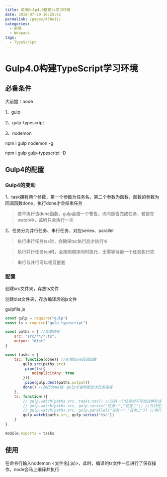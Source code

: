 ```yaml
---
title: 使用Gulp4.0搭建ts学习环境
date: 2019-07-20 16:25:42
permalink: /pages/430a11/
categories:
  - 前端
  - Webpack
tags:
  - TypeScript
---
```


# Gulp4.0构建TypeScript学习环境

## 必备条件

大前提：node

1、gulp

2、gulp-typescript

3、nodemon

npm i gulp nodemon -g

npm i gulp gulp-typescript -D

## Gulp4的配置

### Gulp4的变动

1、task拥有两个参数，第一个参数为任务名，第二个参数为函数，函数的参数为回调函数done，执行done才会结束任务

> 若不执行该done函数，gulp会报一个警告，询问是否完成任务，若是在watch中，监听只会执行一次

2、任务分为并行任务、串行任务，对应series、parallel

>执行串行任务tss时，会确保tsc执行后才执行hi

> 执行并行任务tsp时，会按照顺序同时执行，无需等待前一个任务执行完

> 串行与并行可以相互嵌套

### 配置

创建src文件夹，存放ts文件

创建dist文件夹，存放编译后的js文件

gulpfile.js
```js
const gulp = require("gulp")
const ts = require("gulp-typescript")

const paths = { //配置路径
    src: "src/**/*.ts",
    output: "dist"
}

const tasks = {
    tsc: function(done){ //新增done回调函数
        gulp.src(paths.src)
        .pipe(ts({
            noImplicitAny: true
        }))
        .pipe(gulp.dest(paths.output))
        done() //执行done后，gulp才会判断此次任务完成
    },
    ts: function(){
        // gulp.watch(paths.src, tasks.tsc)) //仅有一个任务时可写成这种形式
        // gulp.watch(paths.src, gulp.series("任务一","任务二")) //并行任务的写法
        // gulp.watch(paths.src, gulp.parallel("任务一","任务二")) //串行任务的写法
        gulp.watch(paths.src, gulp.series("tsc"))
    }
}

module.exports = tasks
```

## 使用

在命令行输入nodemon <文件名[.js]>，此时，编译的ts文件一旦进行了保存操作，node会马上编译并执行

